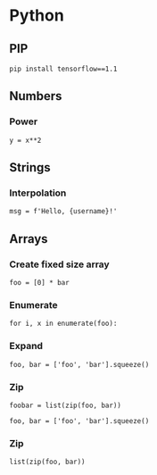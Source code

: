 # Python

## PIP

`pip install tensorflow==1.1`

## Numbers

### Power

`y = x**2`

## Strings

### Interpolation

`msg = f'Hello, {username}!'`

## Arrays

### Create fixed size array

`foo = [0] * bar`

### Enumerate

`for i, x in enumerate(foo):`

### Expand

`foo, bar = ['foo', 'bar'].squeeze()`

### Zip

`foobar = list(zip(foo, bar))`

`foo, bar = ['foo', 'bar'].squeeze()`

### Zip

`list(zip(foo, bar))`
